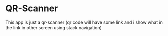 # QR-Scanner
This app is just a qr-scanner (qr code will have some link and i show what in the link in other screen using stack navigation) 
